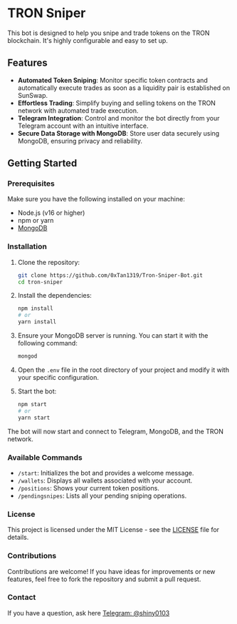 # TRON Sniper

This bot is designed to help you snipe and trade tokens on the TRON blockchain. It's highly configurable and easy to set up.

## Features

- **Automated Token Sniping**: Monitor specific token contracts and automatically execute trades as soon as a liquidity pair is established on SunSwap.
- **Effortless Trading**: Simplify buying and selling tokens on the TRON network with automated trade execution.
- **Telegram Integration**: Control and monitor the bot directly from your Telegram account with an intuitive interface.
- **Secure Data Storage with MongoDB**: Store user data securely using MongoDB, ensuring privacy and reliability.

## Getting Started

### Prerequisites

Make sure you have the following installed on your machine:

- Node.js (v16 or higher)
- npm or yarn
- [MongoDB](https://www.mongodb.com/docs/manual/administration/install-community/)

### Installation

1. Clone the repository:

   ```bash
   git clone https://github.com/0xTan1319/Tron-Sniper-Bot.git
   cd tron-sniper
   ```

2. Install the dependencies:

   ```bash
   npm install
   # or
   yarn install
   ```

3. Ensure your MongoDB server is running. You can start it with the following command:

   ```bash
   mongod
   ```

4. Open the `.env` file in the root directory of your project and modify it with your specific configuration.

5. Start the bot:

   ```bash
   npm start
   # or
   yarn start
   ```

The bot will now start and connect to Telegram, MongoDB, and the TRON network.

### Available Commands

- `/start`: Initializes the bot and provides a welcome message.
- `/wallets`: Displays all wallets associated with your account.
- `/positions`: Shows your current token positions.
- `/pendingsnipes`: Lists all your pending sniping operations.

### License

This project is licensed under the MIT License - see the [LICENSE](LICENSE) file for details.

### Contributions

Contributions are welcome! If you have ideas for improvements or new features, feel free to fork the repository and submit a pull request.

### Contact

If you have a question, ask here [Telegram: @shiny0103](https://t.me/shiny0103)

